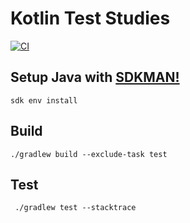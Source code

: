 # Kotlin Test Studies

[![CI](https://github.com/brunohenriquepj/kotlin-unit-test/actions/workflows/ci-action.yml/badge.svg)](https://github.com/brunohenriquepj/kotlin-unit-test/actions/workflows/ci-action.yml)

## Setup Java with [SDKMAN!](https://github.com/sdkman/sdkman-cli)

    sdk env install

## Build

    ./gradlew build --exclude-task test 

## Test

     ./gradlew test --stacktrace

